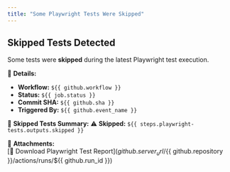 ```yaml
---
title: "Some Playwright Tests Were Skipped"
---
```

## Skipped Tests Detected

Some tests were **skipped** during the latest Playwright test execution.

📌 **Details:**
- **Workflow:** `${{ github.workflow }}`
- **Status:** `${{ job.status }}`
- **Commit SHA:** `${{ github.sha }}`
- **Triggered By:** `${{ github.event_name }}`

📝 **Skipped Tests Summary:**
⚠️ **Skipped:** `${{ steps.playwright-tests.outputs.skipped }}`

📎 **Attachments:**  
[📄 Download Playwright Test Report](${{ github.server_url }}/${{ github.repository }}/actions/runs/${{ github.run_id }})

